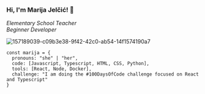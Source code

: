 ### Hi, I'm Marija Jelčić! 👋
_Elementary School Teacher_
<br>
_Beginner Developer_

![157189039-c09b3e38-9f42-42c0-ab54-14f1574190a7](https://github.com/Mara1395/Mara1395/assets/104097778/d94511bd-1a1b-48e0-8416-8629021f3b9e)



```
const marija = {
  pronouns: "she" | "her",
  code: [Javascript, Typescript, HTML, CSS, Python],
  tools: [React, Node, Docker],
  challenge: "I am doing the #100DaysOfCode challenge focused on React and Typescript"
}
```
